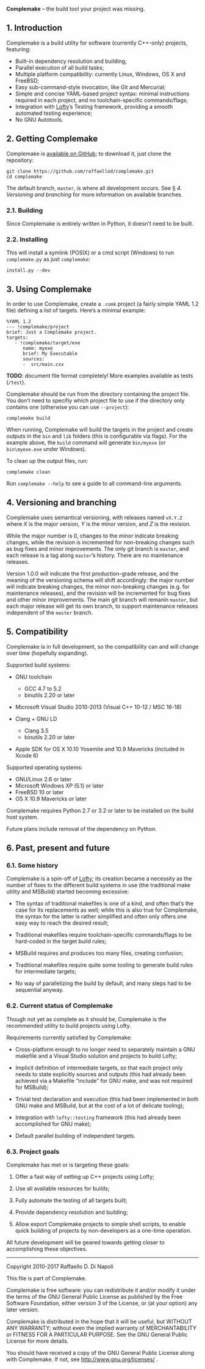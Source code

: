 ﻿**Complemake** – the build tool your project was missing.

## 1. Introduction

Complemake is a build utility for software (currently C++-only) projects, featuring:

*  Built-in dependency resolution and building;
*  Parallel execution of all build tasks;
*  Multiple platform compatibility: currently Linux, Windows, OS X and FreeBSD;
*  Easy sub-command-style invocation, like Git and Mercurial;
*  Simple and concise YAML-based project syntax: minimal instructions required in each project, and no
   toolchain-specific commands/flags;
*  Integration with [Lofty](https://github.com/raffaellod/lofty)’s Testing framework, providing a smooth
   automated testing experience;
*  No GNU Autotools.


## 2. Getting Complemake

Complemake is [available on GitHub](https://github.com/raffaellod/complemake); to download it, just clone the
repository:

```
git clone https://github.com/raffaellod/complemake.git
cd complemake
```

The default branch, `master`, is where all development occurs. See § _4. Versioning and branching_ for more
information on available branches.

### 2.1. Building

Since Complemake is entirely written in Python, it doesn’t need to be built.

### 2.2. Installing

This will install a symlink (POSIX) or a cmd script (Windows) to run `complemake.py` as just `complemake`:

```
install.py --dev
```

## 3. Using Complemake

In order to use Complemake, create a `.comk` project (a fairly simple YAML 1.2 file) defining a list of
targets. Here’s a minimal example:

```
%YAML 1.2
--- !complemake/project
brief: Just a Complemake project.
targets:
   - !complemake/target/exe
      name: myexe
      brief: My Executable
      sources:
      -  src/main.cxx
```

**TODO**: document file format completely! More examples available as tests (`/test`).

Complemake should be run from the directory containing the project file. You don’t need to specifiy which
project file to use if the directory only contains one (otherwise you can use `--project`):

```
complemake build
```

When running, Complemake will build the targets in the project and create outputs in the `bin` and `lib`
folders (this is configurable via flags). For the example above, the `build` command will generate `bin/myexe`
(or `bin\myexe.exe` under Windows).

To clean up the output files, run:

```
complemake clean
```

Run `complemake --help` to see a guide to all command-line arguments.


## 4. Versioning and branching

Complemake uses semantical versioning, with releases named `vX.Y.Z` where _X_ is the major version, _Y_ is the
minor version, and _Z_ is the revision.

While the major number is 0, changes to the minor indicate breaking changes, while the revision is incremented
for non-breaking changes such as bug fixes and minor improvements.
The only git branch is `master`, and each release is a tag along `master`’s history.
There are no maintenance releases.

Version 1.0.0 will indicate the first production-grade release, and the meaning of the versioning schema will
shift accordingly: the major number will indicate breaking changes, the minor non-breaking changes (e.g. for
maintenance releases), and the revision will be incremented for bug fixes and other minor improvements.
The main git branch will remanin `master`, but each major release will get its own branch, to support
maintenance releases independent of the `master` branch.


## 5. Compatibility

Complemake is in full development, so the compatibility can and will change over time (hopefully expanding).

Supported build systems:

*  GNU toolchain
   *  GCC 4.7 to 5.2
   *  binutils 2.20 or later

*  Microsoft Visual Studio 2010-2013 (Visual C++ 10-12 / MSC 16-18)

*  Clang + GNU LD
   *  Clang 3.5
   *  binutils 2.20 or later

*  Apple SDK for OS X 10.10 Yosemite and 10.9 Mavericks (included in Xcode 6)

Supported operating systems:

*  GNU/Linux 2.6 or later
*  Microsoft Windows XP (5.1) or later
*  FreeBSD 10 or later
*  OS X 10.9 Mavericks or later

Complemake requires Python 2.7 or 3.2 or later to be installed on the build host system.

Future plans include removal of the dependency on Python.


## 6. Past, present and future

### 6.1. Some history

Complemake is a spin-off of [Lofty](https://github.com/raffaellod/lofty); its creation became a necessity as
the number of fixes to the different build systems in use (the traditional make utility and MSBuild) started
becoming excessive:

*  The syntax of traditional makefiles is one of a kind, and often that’s the case for its replacements as
   well; while this is also true for Complemake, the syntax for the latter is rather simplified and often only
   offers one easy way to reach the desired result;

*  Traditional makefiles require toolchain-specific commands/flags to be hard-coded in the target build rules;

*  MSBuild requires and produces too many files, creating confusion;

*  Traditional makefiles require quite some tooling to generate build rules for intermediate targets;

*  No way of parallelizing the build by default, and many steps had to be sequential anyway.


### 6.2. Current status of Complemake

Though not yet as complete as it should be, Complemake is the recommended utility to build projects using
Lofty.

Requirements currently satisfied by Complemake:

*  Cross-platform enough to no longer need to separately maintain a GNU makefile and a Visual Studio solution
   and projects to build Lofty;

*  Implicit definition of intermediate targets, so that each project only needs to state explicitly sources
   and outputs (this had already been achieved via a Makefile “include” for GNU make, and was not required for
   MSBuild);

*  Trivial test declaration and execution (this had been implemented in both GNU make and MSBuild, but at the
   cost of a lot of delicate tooling);

*  Integration with `lofty::testing` framework (this had already been accomplished for GNU make);

*  Default parallel building of independent targets.


### 6.3. Project goals

Complemake has met or is targeting these goals:

1. Offer a fast way of setting up C++ projects using Lofty;

2. Use all available resources for builds;

3. Fully automate the testing of all targets built;

4. Provide dependency resolution and building;

5. Allow export Complemake projects to simple shell scripts, to enable quick building of projects by
   non-developers as a one-time operation.

All future development will be geared towards getting closer to accomplishing these objectives.




--------------------------------------------------------------------------------------------------------------
Copyright 2010-2017 Raffaello D. Di Napoli

This file is part of Complemake.

Complemake is free software: you can redistribute it and/or modify it under the terms of the GNU General
Public License as published by the Free Software Foundation, either version 3 of the License, or (at your
option) any later version.

Complemake is distributed in the hope that it will be useful, but WITHOUT ANY WARRANTY; without even the
implied warranty of MERCHANTABILITY or FITNESS FOR A PARTICULAR PURPOSE. See the GNU General Public License
for more details.

You should have received a copy of the GNU General Public License along with Complemake. If not, see
http://www.gnu.org/licenses/ .
